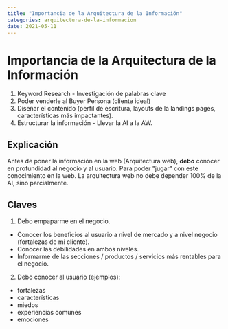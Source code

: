 ```yaml
---
title: "Importancia de la Arquitectura de la Información"
categories: arquitectura-de-la-informacion
date: 2021-05-11
---
```


# Importancia de la Arquitectura de la Información

1.  Keyword Research - Investigación de palabras clave
2.  Poder venderle al Buyer Persona (cliente ideal)
3.  Diseñar el contenido (perfil de escritura, layouts de la landings pages, características más impactantes).
4.  Estructurar la información - Llevar la AI a la AW.

## Explicación
Antes de poner la información en la web (Arquitectura web), **debo** conocer en profundidad al negocio y al usuario. Para poder "jugar" con este conocimiento en la web. La arquitectura web no debe depender 100% de la AI, sino parcialmente.

## Claves
1. Debo empaparme en el negocio.
- Conocer los beneficios al usuario a nivel de mercado y a nivel negocio (fortalezas de mi cliente).
- Conocer las debilidades en ambos niveles.
- Informarme de las secciones / productos / servicios más rentables para el negocio.
2. Debo conocer al usuario (ejemplos):
- fortalezas
- características
- miedos
- experiencias comunes
- emociones